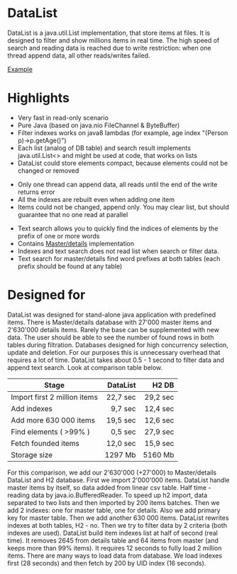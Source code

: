 # DataList
DataList is a java.util.List implementation, that store items at files.
It is designed to filter and show millions items in real time.
The high speed of search and reading data is reached due to write restriction: when one thread append data, all other reads/writes failed.

[Example](blob/master/src/examples/DataListExample.java)

# Highlights
+ Very fast in read-only scenario
+ Pure Java (based on java.nio FileChannel & ByteBuffer)
+ Filter indexes works on java8 lambdas (for example, age index "(Person p)->p.getAge()")
+ Each list (analog of DB table) and search result implements java.util.List<> and might be used at code, that works on lists
+ DataList could store elements compact, because elements could not be changed or removed
- Only one thread can append data, all reads until the end of the write returns error
- All the indexes are rebuilt even when adding one item
- Items could not be changed, append only. You may clear list, but should guarantee that no one read at parallel
+ Text search allows you to quickly find the indices of elements by the prefix of one or more words
+ Contains [Master/details](https://en.wikipedia.org/wiki/Master%E2%80%93detail_interface) implementation
+ Indexes and text search does not read list when search or filter data.
+ Text search for master/details find word prefixes at both tables (each prefix should be found at any table)

# Designed for
DataList was designed for stand-alone java application with predefined items. There is Master/details database with 27'000 master items and 2'630'000 details items. Rarely the base can be supplemented with new data. The user should be able to see the number of found rows in both tables during filtration.
Databases designed for high concurrency selection, update and deletion. For our purposes this is unnecessary overhead that requires a lot of time.
DataList takes about 0.5 - 1 second to filter data and append text search. Look at comparison table below.

|     Stage                    | DataList |  H2 DB   |
| ---------------------------- | --------:| --------:|
| Import first 2 million items | 22,7 sec | 29,2 sec |
| Add indexes                  |  9,7 sec | 12,4 sec |
| Add more 630 000 items       | 19,5 sec | 12,6 sec |
| Find elements ( >99% )       |  0,5 sec | 27,9 sec |
| Fetch founded items          | 12,0 sec | 15,9 sec |
| Storage size                 |  1297 Mb |  5160 Mb |

For this comparison, we add our 2'630'000 (+27'000) to Master/details DataList and H2 database.
First we import 2'000'000 items. DataList handle master items by itself, so data added from linear csv table. Half time - reading data by java.io.BufferedReader. To speed up h2 import, data separated to two lists and then imported by 200 items batches. Then we add 2 indexes: one for master table, one for details. Also we add primary key for master table.
Then we add another 630 000 items. DataList rewrites indexes at both tables, H2 - no.
Then we try to filter data by 2 criteria (both indexes are used). DataList build item indexes list at half of second (real time). It removes 2645 from details table and 64 items from master (and keeps more than 99% items). It requires 12 seconds to fully load 2 million items.
There are many ways to load data from database. We load indexes first (28 seconds) and then fetch by 200 by UID index (16 seconds).